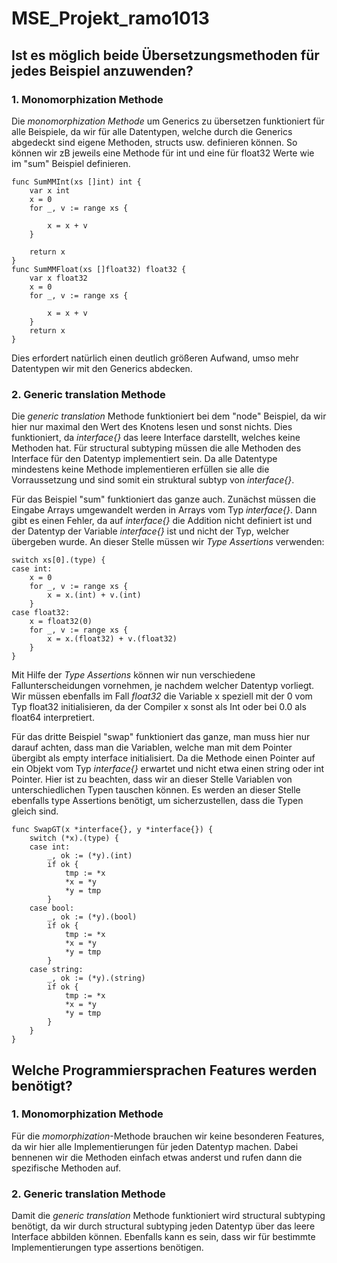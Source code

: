 # MSE_Projekt_ramo1013

## Ist es möglich beide Übersetzungsmethoden für jedes Beispiel anzuwenden?
### 1. Monomorphization Methode
Die *monomorphization Methode* um Generics zu übersetzen funktioniert für alle Beispiele, da wir für alle Datentypen, welche durch die Generics abgedeckt sind eigene Methoden, structs usw. definieren können. So können wir zB jeweils eine Methode für int und eine für float32 Werte wie im "sum" Beispiel definieren. 

    func SumMMInt(xs []int) int {
	    var x int
	    x = 0
	    for _, v := range xs {

		    x = x + v
	    }

	    return x
    }
    func SumMMFloat(xs []float32) float32 {
	    var x float32
	    x = 0
	    for _, v := range xs {

		    x = x + v
	    }
	    return x
    }

Dies erfordert natürlich einen deutlich größeren Aufwand, umso mehr Datentypen wir mit den Generics abdecken.

### 2. Generic translation Methode
Die *generic translation* Methode funktioniert bei dem "node" Beispiel, da wir hier nur maximal den Wert des Knotens lesen und sonst nichts. Dies funktioniert, da *interface{}* das leere Interface darstellt, welches keine Methoden hat. Für structural subtyping müssen die alle Methoden des Interface für den Datentyp implementiert sein. Da alle Datentype mindestens keine Methode implementieren erfüllen sie alle die Vorraussetzung und sind somit ein struktural subtyp von *interface{}*.

Für das Beispiel "sum" funktioniert das ganze auch. Zunächst müssen die Eingabe Arrays umgewandelt werden in Arrays vom Typ *interface{}*. Dann gibt es einen Fehler, da auf *interface{}* die Addition nicht definiert ist und der Datentyp der Variable *interface{}* ist und nicht der Typ, welcher übergeben wurde. An dieser Stelle müssen wir *Type Assertions* verwenden:

    switch xs[0].(type) {
	case int:
        x = 0
		for _, v := range xs {
			x = x.(int) + v.(int)
		}
    case float32:
        x = float32(0)
		for _, v := range xs {
			x = x.(float32) + v.(float32)
		}
    }

Mit Hilfe der *Type Assertions* können wir nun verschiedene Fallunterscheidungen vornehmen, je nachdem welcher Datentyp vorliegt. Wir müssen ebenfalls im Fall *float32* die Variable x speziell mit der 0 vom Typ float32 initialisieren, da der Compiler x sonst als Int oder bei 0.0 als float64 interpretiert.

Für das dritte Beispiel "swap" funktioniert das ganze, man muss hier nur darauf achten, dass man die Variablen, welche man mit dem Pointer übergibt als empty interface initialisiert. Da die Methode einen Pointer auf ein Objekt vom Typ *interface{}* erwartet und nicht etwa einen string oder int Pointer. Hier ist zu beachten, dass wir an dieser Stelle Variablen von unterschiedlichen Typen tauschen können. Es werden an dieser Stelle ebenfalls type Assertions benötigt, um sicherzustellen, dass die Typen gleich sind.

    func SwapGT(x *interface{}, y *interface{}) {
        switch (*x).(type) {
        case int:
            _, ok := (*y).(int)
            if ok {
                tmp := *x
                *x = *y
                *y = tmp
            }
        case bool:
            _, ok := (*y).(bool)
            if ok {
                tmp := *x
                *x = *y
                *y = tmp
            }
        case string:
            _, ok := (*y).(string)
            if ok {
                tmp := *x
                *x = *y
                *y = tmp
            }
        }
    }

## Welche Programmiersprachen Features werden benötigt?
### 1. Monomorphization Methode

Für die *momorphization*-Methode brauchen wir keine besonderen Features, da wir hier alle Implementierungen für jeden Datentyp machen. Dabei bennenen wir die Methoden einfach etwas anderst und rufen dann die spezifische Methoden auf.

### 2. Generic translation Methode

Damit die *generic translation* Methode funktioniert wird structural subtyping benötigt, da wir durch structural subtyping jeden Datentyp über das leere Interface abbilden können. Ebenfalls kann es sein, dass wir für bestimmte Implementierungen type assertions benötigen. 